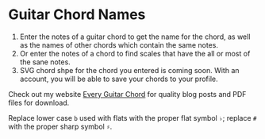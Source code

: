 # Guitar Chord Names

1. Enter the notes of a guitar chord to get the name for the chord, as well as the names of other chords which contain the same notes.
1. Or enter the notes of a chord to find scales that have the all or most of the sane notes.
1. SVG chord shpe for the chord you entered is coming soon. With an account, you will be able to save your chords to your profile.

Check out my website [Every Guitar Chord](https://everyguitarchord.com/ 'Every Guitar Chord website') for quality blog posts and PDF files for download.


Replace lower case `b` used with flats with the proper flat symbol `♭`; replace `#` with the proper sharp symbol `♯`.